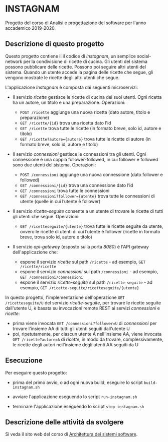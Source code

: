 # INSTAGNAM 

Progetto del corso di Analisi e progettazione del software per l'anno accademico 2019-2020. 


## Descrizione di questo progetto 

Questo progetto contiene il il codice di *Instagnam*, un semplice social-network per la condivisione di ricette di cucina. 
Gli utenti del sistema possono pubblicare delle ricette. 
Possono poi seguire altri utenti del sistema. 
Quando un utente accede la pagina delle ricette che segue, gli vengono mostrate le ricette degli altri utenti che segue. 

L'applicazione *Instagnam* è composta dai seguenti microservizi: 

* Il servizio *ricette* gestisce le ricette di cucina dei suoi utenti. 
  Ogni ricetta ha un autore, un titolo e una preparazione. 
  Operazioni: 
  * `POST /ricette` aggiunge una nuova ricetta (dato autore, titolo e preparazione)
  * `GET /ricette/{id}` trova una ricetta dato l'id 
  * `GET /ricette` trova tutte le ricette (in formato breve, solo id, autore e titolo)
  * `GET /ricette?autore={autore}` trova tutte le ricette di autore (in formato breve, solo id, autore e titolo)
  
* Il servizio *connessioni* gestisce le connessioni tra gli utenti. 
  Ogni connessione è una coppia follower-followed, in cui follower e followed sono due utenti del sistema. 
  Operazioni: 
  * `POST /connessioni` aggiunge una nuova connessione (dato follower e followed)
  * `GET /connessioni/{id}` trova una connessione dato l’id 
  * `GET /connessioni` trova tutte le connessioni
  * `GET /connessioni?follower={utente}` trova tutte le connessioni di utente (quelle in cui l’utente è follower)

* Il servizio *ricette-seguite* consente a un utente di trovare le ricette di tutti gli utenti che segue. 
  Operazioni: 
  * `GET /ricetteseguite/{utente}` trova tutte le ricette seguite da utente, ovvero le ricette di utenti di cui l’utente è follower (ricette in formato breve, trova solo id, autore e titolo)
  
* Il servizio *api-gateway* (esposto sulla porta *8080*) è l'API gateway dell'applicazione che: 
  * espone il servizio *ricette* sul path `/ricette` - ad esempio, `GET /ricette/ricette`
  * espone il servizio *connessioni* sul path `/connessioni` - ad esempio, `GET /connessioni/connessioni`
  * espone il servizio *ricette-seguite* sul path `/ricette-seguite` - ad esempio, `GET /ricette-seguite/ricetteseguite/{utente}`

In questo progetto, l'implementazione dell'operazione `GET /ricetteseguite/U` del servizio *ricette-seguite*, 
per trovare le ricette seguite dall'utente U, è basata su invocazioni remote REST ai servizi *connessioni* e *ricette*: 
* prima viene invocata `GET /connessioni?follower=U` di *connessioni* 
  per trovare l'insieme AA di tutti gli utenti seguiti dall'utente U 
* poi, ripetutamente, per ciascun utente A nell'insieme AA, viene invocata `GET /ricette?autore=A` di *ricette*, 
  in modo da trovare, complessivamente, le ricette degli autori nell'insieme degli utenti AA seguiti da U 


## Esecuzione 

Per eseguire questo progetto: 

* prima del primo avvio, o ad ogni nuova build, eseguire lo script `build-instagnam.sh` 

* avviare l'applicazione eseguendo lo script `run-instagnam.sh` 

* terminare l'applicazione eseguendo lo script `stop-instagnam.sh` 
 
## Descrizione delle attività da svolgere 

Si veda il sito web del corso di [Architettura dei sistemi software](http://cabibbo.dia.uniroma3.it/asw/).
